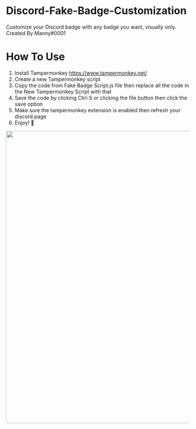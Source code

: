 # Discord-Fake-Badge-Customization 
Customize your Discord badge with any badge you want, visually only. Created By Manny#0001
# How To Use
1. Install Tampermonkey https://www.tampermonkey.net/
2. Create a new Tampermonkey script 
3. Copy the code from Fake Badge Script.js file then replace all the code in the New Tampermonkey Script with that
4. Save the code by clicking Ctrl-S or clicking the file button then click the save option
5. Make sure the tampermonkey extension is enabled then refresh your discord page
6. Enjoy! 🎉
<div id="header" align="center">
  <img src="https://media.discordapp.net/attachments/1099480875151921303/1106710171503308890/image.png?width=562&height=353" width="800"/>
</div>
